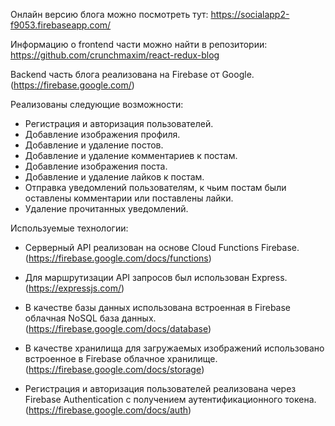 Онлайн версию блога можно посмотреть тут: https://socialapp2-f9053.firebaseapp.com/

Информацию о frontend части можно найти в репозитории: https://github.com/crunchmaxim/react-redux-blog

Backend часть блога реализована на Firebase от Google. (https://firebase.google.com/)

Реализованы следующие возможности:

- Регистрация и авторизация пользователей.
- Добавление изображения профиля.
- Добавление и удаление постов.
- Добавление и удаление комментариев к постам.
- Добавление изображения поста.
- Добавление и удаление лайков к постам.
- Отправка уведомлений пользователям, к чьим постам были оставлены комментарии или поставлены лайки.
- Удаление прочитанных уведомлений.

Используемые технологии:

- Серверный API реализован на основе Cloud Functions Firebase. (https://firebase.google.com/docs/functions)

- Для маршрутизации API запросов был использован Express. (https://expressjs.com/)

- В качестве базы данных использована встроенная в Firebase облачная NoSQL база данных. (https://firebase.google.com/docs/database)

- В качестве хранилища для загружаемых изображений использовано встроенное в Firebase облачное хранилище. (https://firebase.google.com/docs/storage)

- Регистрация и авторизация пользователей реализована через Firebase Authentication с получением аутентификационного токена. (https://firebase.google.com/docs/auth)
